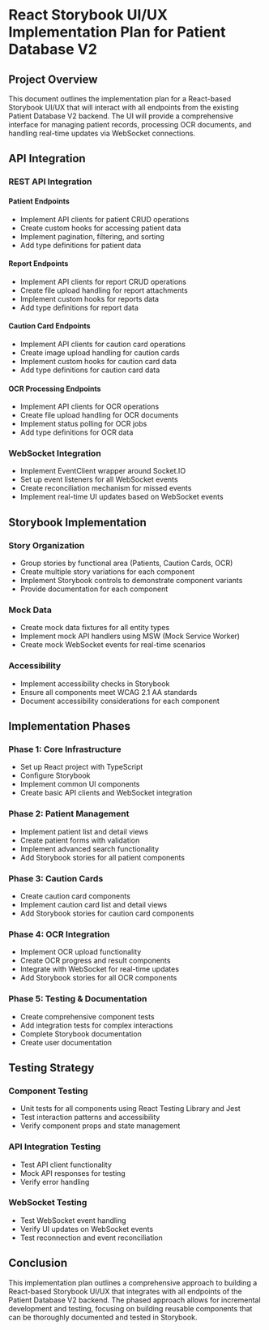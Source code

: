 # React Storybook UI/UX Implementation Plan for Patient Database V2

## Project Overview

This document outlines the implementation plan for a React-based Storybook UI/UX that will interact with all endpoints from the existing Patient Database V2 backend. The UI will provide a comprehensive interface for managing patient records, processing OCR documents, and handling real-time updates via WebSocket connections.

## API Integration

### REST API Integration

#### Patient Endpoints
- Implement API clients for patient CRUD operations
- Create custom hooks for accessing patient data
- Implement pagination, filtering, and sorting
- Add type definitions for patient data

#### Report Endpoints
- Implement API clients for report CRUD operations
- Create file upload handling for report attachments
- Implement custom hooks for reports data
- Add type definitions for report data

#### Caution Card Endpoints
- Implement API clients for caution card operations
- Create image upload handling for caution cards
- Implement custom hooks for caution card data
- Add type definitions for caution card data

#### OCR Processing Endpoints
- Implement API clients for OCR operations
- Create file upload handling for OCR documents
- Implement status polling for OCR jobs
- Add type definitions for OCR data

### WebSocket Integration
- Implement EventClient wrapper around Socket.IO
- Set up event listeners for all WebSocket events
- Create reconciliation mechanism for missed events
- Implement real-time UI updates based on WebSocket events

## Storybook Implementation

### Story Organization
- Group stories by functional area (Patients, Caution Cards, OCR)
- Create multiple story variations for each component
- Implement Storybook controls to demonstrate component variants
- Provide documentation for each component

### Mock Data
- Create mock data fixtures for all entity types
- Implement mock API handlers using MSW (Mock Service Worker)
- Create mock WebSocket events for real-time scenarios

### Accessibility
- Implement accessibility checks in Storybook
- Ensure all components meet WCAG 2.1 AA standards
- Document accessibility considerations for each component

## Implementation Phases

### Phase 1: Core Infrastructure
- Set up React project with TypeScript
- Configure Storybook
- Implement common UI components
- Create basic API clients and WebSocket integration

### Phase 2: Patient Management
- Implement patient list and detail views
- Create patient forms with validation
- Implement advanced search functionality
- Add Storybook stories for all patient components

### Phase 3: Caution Cards
- Create caution card components
- Implement caution card list and detail views
- Add Storybook stories for caution card components

### Phase 4: OCR Integration
- Implement OCR upload functionality
- Create OCR progress and result components
- Integrate with WebSocket for real-time updates
- Add Storybook stories for all OCR components

### Phase 5: Testing & Documentation
- Create comprehensive component tests
- Add integration tests for complex interactions
- Complete Storybook documentation
- Create user documentation

## Testing Strategy

### Component Testing
- Unit tests for all components using React Testing Library and Jest
- Test interaction patterns and accessibility
- Verify component props and state management

### API Integration Testing
- Test API client functionality
- Mock API responses for testing
- Verify error handling

### WebSocket Testing
- Test WebSocket event handling
- Verify UI updates on WebSocket events
- Test reconnection and event reconciliation

## Conclusion

This implementation plan outlines a comprehensive approach to building a React-based Storybook UI/UX that integrates with all endpoints of the Patient Database V2 backend. The phased approach allows for incremental development and testing, focusing on building reusable components that can be thoroughly documented and tested in Storybook.
